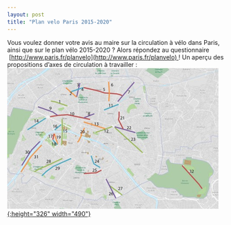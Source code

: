 ```yaml
---
layout: post
title: "Plan velo Paris 2015-2020"
---
```



Vous voulez donner votre avis au maire sur la circulation à vélo dans Paris, ainsi que sur le plan vélo 2015-2020 ? Alors répondez au questionnaire  [http://www.paris.fr/planvelo](http://www.paris.fr/planvelo) !
Un aperçu des propositions d’axes de circulation à travailler :
[![](/assets/plan-velo-paris-490x326.jpg "plan velo paris"){:height="326" width="490"}](/assets/plan-velo-paris.jpg)
